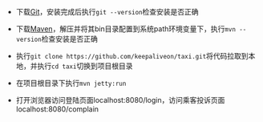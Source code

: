 
- 下载[Git](https://mirrors.huaweicloud.com/git-for-windows/v2.26.0.windows.1/Git-2.26.0-64-bit.exe)，安装完成后执行```git --version```检查安装是否正确

- 下载[Maven](https://mirrors.tuna.tsinghua.edu.cn/apache/maven/maven-3/3.6.3/binaries/apache-maven-3.6.3-bin.zip)，解压并将其bin目录配置到系统path环境变量下，执行```mvn --version```检查安装是否正确

- 执行```git clone https://github.com/keepaliveon/taxi.git```将代码拉取到本地，并执行```cd taxi```切换到项目根目录

- 在项目根目录下执行```mvn jetty:run```

- 打开浏览器访问登陆页面localhost:8080/login，访问乘客投诉页面localhost:8080/complain